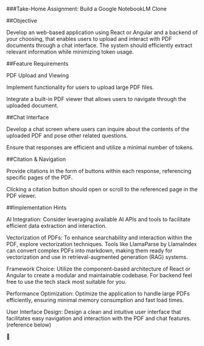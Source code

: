 ###Take-Home Assignment: Build a Google NotebookLM Clone

##Objective

Develop an web-based application using React or Angular and a backend of your choosing, that enables users to upload and interact with PDF documents through a chat interface. The system should efficiently extract relevant information while minimizing token usage.

##Feature Requirements

PDF Upload and Viewing

Implement functionality for users to upload large PDF files.

Integrate a built-in PDF viewer that allows users to navigate through the uploaded document.

##Chat Interface

Develop a chat screen where users can inquire about the contents of the uploaded PDF and pose other related questions.

Ensure that responses are efficient and utilize a minimal number of tokens.

##Citation \& Navigation

Provide citations in the form of buttons within each response, referencing specific pages of the PDF.

Clicking a citation button should open or scroll to the referenced page in the PDF viewer.

##Implementation Hints

AI Integration: Consider leveraging available AI APIs and tools to facilitate efficient data extraction and interaction.

Vectorization of PDFs: To enhance searchability and interaction within the PDF, explore vectorization techniques. Tools like LlamaParse by LlamaIndex can convert complex PDFs into markdown, making them ready for vectorization and use in retrieval-augmented generation (RAG) systems.

Framework Choice: Utilize the component-based architecture of React or Angular to create a modular and maintainable codebase. For backend feel free to use the tech stack most suitable for you.

Performance Optimization: Optimize the application to handle large PDFs efficiently, ensuring minimal memory consumption and fast load times.

User Interface Design: Design a clean and intuitive user interface that facilitates easy navigation and interaction with the PDF and chat features. (reference below)





🚀



